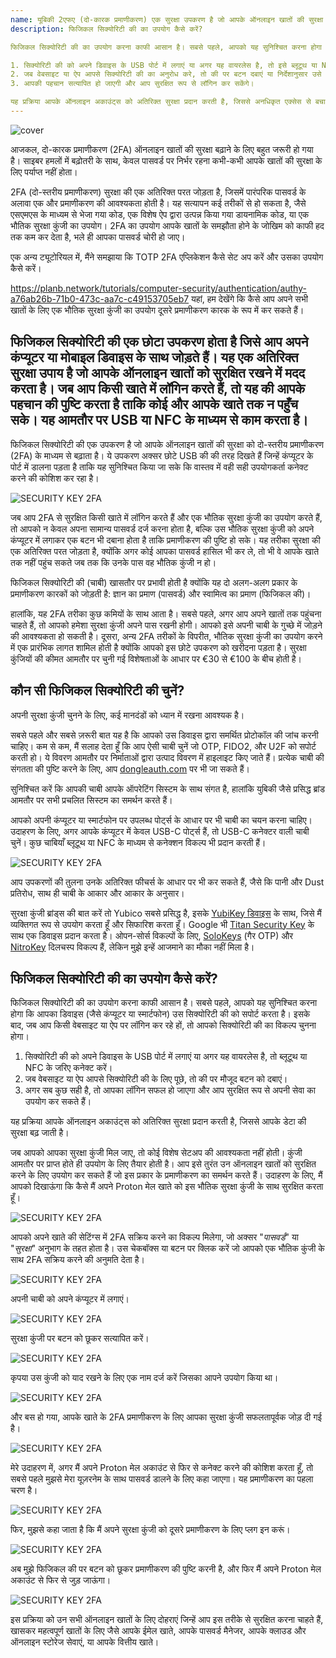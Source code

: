 ```yaml
---
name: यूबिकी 2एफए (दो-कारक प्रमाणीकरण) एक सुरक्षा उपकरण है जो आपके ऑनलाइन खातों की सुरक्षा को बढ़ाता है। यह एक छोटी सी डिवाइस होती है जिसे आप अपने कंप्यूटर या मोबाइल डिवाइस में प्लग करते हैं। जब आप किसी खाते में लॉगिन करते हैं, तो यह डिवाइस एक अतिरिक्त सुरक्षा कोड प्रदान करती है, जिससे यह सुनिश्चित होता है कि केवल आप ही अपने खाते तक पहुंच सकते हैं। यह पासवर्ड के साथ मिलकर काम करता है, जिससे आपके खाते की सुरक्षा और भी मजबूत हो जाती है।
description: फिजिकल सिक्योरिटी की का उपयोग कैसे करें?

फिजिकल सिक्योरिटी की का उपयोग करना काफी आसान है। सबसे पहले, आपको यह सुनिश्चित करना होगा कि आपका डिवाइस (जैसे कंप्यूटर या स्मार्टफोन) उस सिक्योरिटी की को सपोर्ट करता है। इसके बाद, जब आप किसी वेबसाइट या ऐप पर लॉगिन कर रहे हों, तो आपको सिक्योरिटी की का विकल्प चुनना होगा।

1. सिक्योरिटी की को अपने डिवाइस के USB पोर्ट में लगाएं या अगर यह वायरलेस है, तो इसे ब्लूटूथ या NFC के माध्यम से कनेक्ट करें।
2. जब वेबसाइट या ऐप आपसे सिक्योरिटी की का अनुरोध करे, तो की पर बटन दबाएं या निर्देशानुसार उसे टैप करें।
3. आपकी पहचान सत्यापित हो जाएगी और आप सुरक्षित रूप से लॉगिन कर सकेंगे।

यह प्रक्रिया आपके ऑनलाइन अकाउंट्स को अतिरिक्त सुरक्षा प्रदान करती है, जिससे अनधिकृत एक्सेस से बचा जा सकता है।
---
```

![cover](assets/cover.webp)

आजकल, दो-कारक प्रमाणीकरण (2FA) ऑनलाइन खातों की सुरक्षा बढ़ाने के लिए बहुत जरूरी हो गया है। साइबर हमलों में बढ़ोतरी के साथ, केवल पासवर्ड पर निर्भर रहना कभी-कभी आपके खातों की सुरक्षा के लिए पर्याप्त नहीं होता।

2FA (दो-स्तरीय प्रमाणीकरण) सुरक्षा की एक अतिरिक्त परत जोड़ता है, जिसमें पारंपरिक पासवर्ड के अलावा एक और प्रमाणीकरण की आवश्यकता होती है। यह सत्यापन कई तरीकों से हो सकता है, जैसे एसएमएस के माध्यम से भेजा गया कोड, एक विशेष ऐप द्वारा उत्पन्न किया गया डायनामिक कोड, या एक भौतिक सुरक्षा कुंजी का उपयोग। 2FA का उपयोग आपके खातों के समझौता होने के जोखिम को काफी हद तक कम कर देता है, भले ही आपका पासवर्ड चोरी हो जाए।

एक अन्य ट्यूटोरियल में, मैंने समझाया कि TOTP 2FA एप्लिकेशन कैसे सेट अप करें और उसका उपयोग कैसे करें।

https://planb.network/tutorials/computer-security/authentication/authy-a76ab26b-71b0-473c-aa7c-c49153705eb7
यहां, हम देखेंगे कि कैसे आप अपने सभी खातों के लिए एक भौतिक सुरक्षा कुंजी का उपयोग दूसरे प्रमाणीकरण कारक के रूप में कर सकते हैं।

## फिजिकल सिक्योरिटी की एक छोटा उपकरण होता है जिसे आप अपने कंप्यूटर या मोबाइल डिवाइस के साथ जोड़ते हैं। यह एक अतिरिक्त सुरक्षा उपाय है जो आपके ऑनलाइन खातों को सुरक्षित रखने में मदद करता है। जब आप किसी खाते में लॉगिन करते हैं, तो यह की आपके पहचान की पुष्टि करता है ताकि कोई और आपके खाते तक न पहुँच सके। यह आमतौर पर USB या NFC के माध्यम से काम करता है।

फिजिकल सिक्योरिटी की एक उपकरण है जो आपके ऑनलाइन खातों की सुरक्षा को दो-स्तरीय प्रमाणीकरण (2FA) के माध्यम से बढ़ाता है। ये उपकरण अक्सर छोटे USB की की तरह दिखते हैं जिन्हें कंप्यूटर के पोर्ट में डालना पड़ता है ताकि यह सुनिश्चित किया जा सके कि वास्तव में वही सही उपयोगकर्ता कनेक्ट करने की कोशिश कर रहा है।

![SECURITY KEY 2FA](assets/notext/01.webp)

जब आप 2FA से सुरक्षित किसी खाते में लॉगिन करते हैं और एक भौतिक सुरक्षा कुंजी का उपयोग करते हैं, तो आपको न केवल अपना सामान्य पासवर्ड दर्ज करना होता है, बल्कि उस भौतिक सुरक्षा कुंजी को अपने कंप्यूटर में लगाकर एक बटन भी दबाना होता है ताकि प्रमाणीकरण की पुष्टि हो सके। यह तरीका सुरक्षा की एक अतिरिक्त परत जोड़ता है, क्योंकि अगर कोई आपका पासवर्ड हासिल भी कर ले, तो भी वे आपके खाते तक नहीं पहुंच सकते जब तक कि उनके पास वह भौतिक कुंजी न हो।

फिजिकल सिक्योरिटी की (चाबी) खासतौर पर प्रभावी होती है क्योंकि यह दो अलग-अलग प्रकार के प्रमाणीकरण कारकों को जोड़ती है: ज्ञान का प्रमाण (पासवर्ड) और स्वामित्व का प्रमाण (फिजिकल की)।

हालांकि, यह 2FA तरीका कुछ कमियों के साथ आता है। सबसे पहले, अगर आप अपने खातों तक पहुंचना चाहते हैं, तो आपको हमेशा सुरक्षा कुंजी अपने पास रखनी होगी। आपको इसे अपनी चाबी के गुच्छे में जोड़ने की आवश्यकता हो सकती है। दूसरा, अन्य 2FA तरीकों के विपरीत, भौतिक सुरक्षा कुंजी का उपयोग करने में एक प्रारंभिक लागत शामिल होती है क्योंकि आपको इस छोटे उपकरण को खरीदना पड़ता है। सुरक्षा कुंजियों की कीमत आमतौर पर चुनी गई विशेषताओं के आधार पर €30 से €100 के बीच होती है।

## कौन सी फिजिकल सिक्योरिटी की चुनें?

अपनी सुरक्षा कुंजी चुनने के लिए, कई मानदंडों को ध्यान में रखना आवश्यक है।

सबसे पहले और सबसे ज़रूरी बात यह है कि आपको उस डिवाइस द्वारा समर्थित प्रोटोकॉल की जांच करनी चाहिए। कम से कम, मैं सलाह देता हूँ कि आप ऐसी चाबी चुनें जो OTP, FIDO2, और U2F को सपोर्ट करती हो। ये विवरण आमतौर पर निर्माताओं द्वारा उत्पाद विवरण में हाइलाइट किए जाते हैं। प्रत्येक चाबी की संगतता की पुष्टि करने के लिए, आप [dongleauth.com](https://www.dongleauth.com/dongles/) पर भी जा सकते हैं।

सुनिश्चित करें कि आपकी चाबी आपके ऑपरेटिंग सिस्टम के साथ संगत है, हालांकि युबिकी जैसे प्रसिद्ध ब्रांड आमतौर पर सभी प्रचलित सिस्टम का समर्थन करते हैं।

आपको अपनी कंप्यूटर या स्मार्टफोन पर उपलब्ध पोर्ट्स के आधार पर भी चाबी का चयन करना चाहिए। उदाहरण के लिए, अगर आपके कंप्यूटर में केवल USB-C पोर्ट्स हैं, तो USB-C कनेक्टर वाली चाबी चुनें। कुछ चाबियाँ ब्लूटूथ या NFC के माध्यम से कनेक्शन विकल्प भी प्रदान करती हैं।

![SECURITY KEY 2FA](assets/notext/02.webp)

आप उपकरणों की तुलना उनके अतिरिक्त फीचर्स के आधार पर भी कर सकते हैं, जैसे कि पानी और Dust प्रतिरोध, साथ ही चाबी के आकार और आकार के अनुसार।

सुरक्षा कुंजी ब्रांड्स की बात करें तो Yubico सबसे प्रसिद्ध है, इसके [YubiKey डिवाइस](https://www.yubico.com/) के साथ, जिसे मैं व्यक्तिगत रूप से उपयोग करता हूँ और सिफारिश करता हूँ। Google भी [Titan Security Key](https://store.google.com/fr/product/titan_security_key) के साथ एक डिवाइस प्रदान करता है। ओपन-सोर्स विकल्पों के लिए, [SoloKeys](https://solokeys.com/) (गैर OTP) और [NitroKey](https://www.nitrokey.com/products/nitrokeys) दिलचस्प विकल्प हैं, लेकिन मुझे इन्हें आजमाने का मौका नहीं मिला है।

## फिजिकल सिक्योरिटी की का उपयोग कैसे करें?

फिजिकल सिक्योरिटी की का उपयोग करना काफी आसान है। सबसे पहले, आपको यह सुनिश्चित करना होगा कि आपका डिवाइस (जैसे कंप्यूटर या स्मार्टफोन) उस सिक्योरिटी की को सपोर्ट करता है। इसके बाद, जब आप किसी वेबसाइट या ऐप पर लॉगिन कर रहे हों, तो आपको सिक्योरिटी की का विकल्प चुनना होगा।

1. सिक्योरिटी की को अपने डिवाइस के USB पोर्ट में लगाएं या अगर यह वायरलेस है, तो ब्लूटूथ या NFC के जरिए कनेक्ट करें।
2. जब वेबसाइट या ऐप आपसे सिक्योरिटी की के लिए पूछे, तो की पर मौजूद बटन को दबाएं।
3. अगर सब कुछ सही है, तो आपका लॉगिन सफल हो जाएगा और आप सुरक्षित रूप से अपनी सेवा का उपयोग कर सकते हैं।

यह प्रक्रिया आपके ऑनलाइन अकाउंट्स को अतिरिक्त सुरक्षा प्रदान करती है, जिससे आपके डेटा की सुरक्षा बढ़ जाती है।

जब आपको आपका सुरक्षा कुंजी मिल जाए, तो कोई विशेष सेटअप की आवश्यकता नहीं होती। कुंजी आमतौर पर प्राप्त होते ही उपयोग के लिए तैयार होती है। आप इसे तुरंत उन ऑनलाइन खातों को सुरक्षित करने के लिए उपयोग कर सकते हैं जो इस प्रकार के प्रमाणीकरण का समर्थन करते हैं। उदाहरण के लिए, मैं आपको दिखाऊंगा कि कैसे मैं अपने Proton मेल खाते को इस भौतिक सुरक्षा कुंजी के साथ सुरक्षित करता हूँ।

![SECURITY KEY 2FA](assets/notext/03.webp)

आपको अपने खाते की सेटिंग्स में 2FA सक्रिय करने का विकल्प मिलेगा, जो अक्सर "*पासवर्ड*" या "*सुरक्षा*" अनुभाग के तहत होता है। उस चेकबॉक्स या बटन पर क्लिक करें जो आपको एक भौतिक कुंजी के साथ 2FA सक्रिय करने की अनुमति देता है।

![SECURITY KEY 2FA](assets/notext/04.webp)

अपनी चाबी को अपने कंप्यूटर में लगाएं।

![SECURITY KEY 2FA](assets/notext/05.webp)

सुरक्षा कुंजी पर बटन को छूकर सत्यापित करें।

![SECURITY KEY 2FA](assets/notext/06.webp)

कृपया उस कुंजी को याद रखने के लिए एक नाम दर्ज करें जिसका आपने उपयोग किया था।

![SECURITY KEY 2FA](assets/notext/07.webp)

और बस हो गया, आपके खाते के 2FA प्रमाणीकरण के लिए आपका सुरक्षा कुंजी सफलतापूर्वक जोड़ दी गई है।

![SECURITY KEY 2FA](assets/notext/08.webp)

मेरे उदाहरण में, अगर मैं अपने Proton मेल अकाउंट से फिर से कनेक्ट करने की कोशिश करता हूँ, तो सबसे पहले मुझसे मेरा यूज़रनेम के साथ पासवर्ड डालने के लिए कहा जाएगा। यह प्रमाणीकरण का पहला चरण है।

![SECURITY KEY 2FA](assets/notext/09.webp)

फिर, मुझसे कहा जाता है कि मैं अपने सुरक्षा कुंजी को दूसरे प्रमाणीकरण के लिए प्लग इन करूं।

![SECURITY KEY 2FA](assets/notext/10.webp)

अब मुझे फिजिकल की पर बटन को छूकर प्रमाणीकरण की पुष्टि करनी है, और फिर मैं अपने Proton मेल अकाउंट से फिर से जुड़ जाऊंगा।

![SECURITY KEY 2FA](assets/notext/11.webp)

इस प्रक्रिया को उन सभी ऑनलाइन खातों के लिए दोहराएं जिन्हें आप इस तरीके से सुरक्षित करना चाहते हैं, खासकर महत्वपूर्ण खातों के लिए जैसे आपके ईमेल खाते, आपके पासवर्ड मैनेजर, आपके क्लाउड और ऑनलाइन स्टोरेज सेवाएं, या आपके वित्तीय खाते।